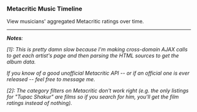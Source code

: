 ### Metacritic Music Timeline
View musicians' aggregated Metacritic ratings over time.

***
*__Notes__:*

*[1]: This is pretty damn slow because I'm making cross-domain AJAX calls to get each artist's page and then parsing the HTML sources to get the album data.*

*If you know of a good unofficial Metacritic API -- or if an official one is ever released -- feel free to message me.*

*[2]: The category filters on Metacritic don't work right (e.g. the only listings for "Tupac Shakur" are films so if you search for him, you'll get the film ratings instead of nothing).*
